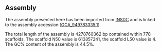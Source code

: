 **Assembly**
--------

The assembly presented here has been imported from [INSDC](http://www.insdc.org) and is linked to the assembly accession [[GCA\_949783335.1](http://www.ebi.ac.uk/ena/data/view/GCA_949783335.1)].

The total length of the assembly is 4278760362 bp contained within 778 scaffolds.
The scaffold N50 value is 613857241, the scaffold L50 value is 4.
The GC% content of the assembly is 44.5%.
